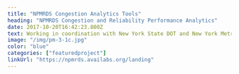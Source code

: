 ```yaml
---
title: "NPMRDS Congestion Analytics Tools"
heading: "NPMRDS Congestion and Reliability Performance Analytics"
date: 2017-10-20T16:42:23.800Z
text: Working in coordination with New York State DOT and New York Metropolitan Planning Organizations, AVAIL is building a performance measurement dashboard based on NPMRDS. The NPMRDS Analytics Tool Suite provides you with the visualization tools you need to analyze and report network performance, run corridor analyses, and conduct project analyses at various geographic and temporal resolutions. AVAIL's NPMRDS Tools provide pinpoint Analysis of PM3 Measures to aid users in discovery of which TMCs are contributing negatively to your performance scores. The Tools allow users to track PM3 progress month over month and year over year and provides default templates for quick and easy analysis as well as highly customizable features for more in-depth analyses for publishing reports directly to the web.
image: "/img/pm-3-1c.jpg"
color: "blue"
categories: ["featuredproject"]
linkUrl: "https://npmrds.availabs.org/landing" 
---
```


